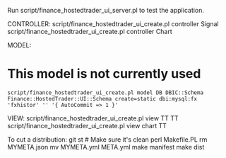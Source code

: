 Run script/finance_hostedtrader_ui_server.pl to test the application.





CONTROLLER:
    script/finance_hostedtrader_ui_create.pl controller Signal
    script/finance_hostedtrader_ui_create.pl controller Chart


MODEL:
# This model is not currently used
    script/finance_hostedtrader_ui_create.pl model DB DBIC::Schema Finance::HostedTrader::UI::Schema create=static dbi:mysql:fx 'fxhistor' '' '{ AutoCommit => 1 }'


VIEW:
    script/finance_hostedtrader_ui_create.pl view TT TT
    script/finance_hostedtrader_ui_create.pl view chart TT


To cut a distribution:
    git st # Make sure it's clean
    perl Makefile.PL
    rm MYMETA.json
    mv MYMETA.yml META.yml
    make manifest
    make dist
